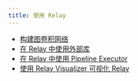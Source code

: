 ```yaml
---
title: 使用 Relay
---
```


* [构建图卷积网络](build_network)
* [在 Relay 中使用外部库](extenal_lib)
* [在 Relay 中使用 Pipeline Executor](pipeline)
* [使用 Relay Visualizer 可视化 Relay](relay_visualizer)